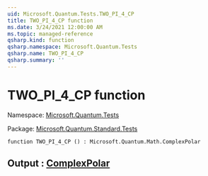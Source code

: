 ```yaml
---
uid: Microsoft.Quantum.Tests.TWO_PI_4_CP
title: TWO_PI_4_CP function
ms.date: 3/24/2021 12:00:00 AM
ms.topic: managed-reference
qsharp.kind: function
qsharp.namespace: Microsoft.Quantum.Tests
qsharp.name: TWO_PI_4_CP
qsharp.summary: ''
---
```


# TWO_PI_4_CP function

Namespace: [Microsoft.Quantum.Tests](xref:Microsoft.Quantum.Tests)

Package: [Microsoft.Quantum.Standard.Tests](https://nuget.org/packages/Microsoft.Quantum.Standard.Tests)




```qsharp
function TWO_PI_4_CP () : Microsoft.Quantum.Math.ComplexPolar
```


## Output : [ComplexPolar](xref:Microsoft.Quantum.Math.ComplexPolar)

